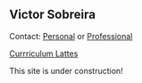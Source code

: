 ## Victor Sobreira

Contact: [Personal](victor.sobreira@gmail.com) or [Professional](victor@ufu.br)

[Currriculum Lattes](http://lattes.cnpq.br/0700725894195047)

This site is under construction!
